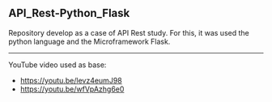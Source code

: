 ## API_Rest-Python_Flask

Repository develop as a case of API Rest study.
For this, it was used the python language and the Microframework Flask.

---

YouTube video used as base: 
+ https://youtu.be/levz4eumJ98
+ https://youtu.be/wfVpAzhg6e0
